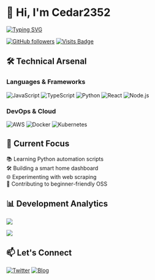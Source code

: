 # 👋 Hi, I'm Cedar2352 

[![Typing SVG](https://readme-typing-svg.demolab.com?font=Quicksand&weight=600&size=22&pause=1200&color=3498DB&width=520&lines=Tech+Enthusiast;Creative+Coder;Lifelong+Learner;Multidisciplinary+Maker)](https://git.io/typing-svg)

[![GitHub followers](https://img.shields.io/github/followers/Cedar2352?style=social)](https://github.com/Cedar2352)
[![Visits Badge](https://badges.pufler.dev/visits/Cedar2352/Cedar2352)](https://github.com/Cedar2352)

## 🛠️ Technical Arsenal

### Languages & Frameworks
![JavaScript](https://img.shields.io/badge/-JavaScript-F7DF1E?logo=javascript&logoColor=black)
![TypeScript](https://img.shields.io/badge/-TypeScript-3178C6?logo=typescript&logoColor=white)
![Python](https://img.shields.io/badge/-Python-3776AB?logo=python&logoColor=white)
![React](https://img.shields.io/badge/-React-61DAFB?logo=react&logoColor=black)
![Node.js](https://img.shields.io/badge/-Node.js-339933?logo=node.js&logoColor=white)

### DevOps & Cloud
![AWS](https://img.shields.io/badge/AWS-232F3E?logo=amazon-aws)
![Docker](https://img.shields.io/badge/-Docker-2496ED?logo=docker&logoColor=white)
![Kubernetes](https://img.shields.io/badge/-Kubernetes-326CE5?logo=kubernetes&logoColor=white)

## 🌱 Current Focus
  📚 Learning Python automation scripts  
  🛠️ Building a smart home dashboard  
  🌐 Experimenting with web scraping  
  🤝 Contributing to beginner-friendly OSS

## 📊 Development Analytics

<!-- GitHub Stats -->
![](https://github-readme-stats.vercel.app/api?username=Cedar2352&show_icons=true&theme=radical)

<!-- Top Languages -->
![](https://github-readme-stats.vercel.app/api/top-langs/?username=Cedar2352&layout=compact&theme=nightowl)

## 📫 Let's Connect

[![Twitter](https://img.shields.io/badge/Twitter-1DA1F2?logo=twitter)](https://twitter.com/cedar2352)
[![Blog](https://img.shields.io/badge/Blog-FF5722?logo=medium)](https://wenturc.com)

